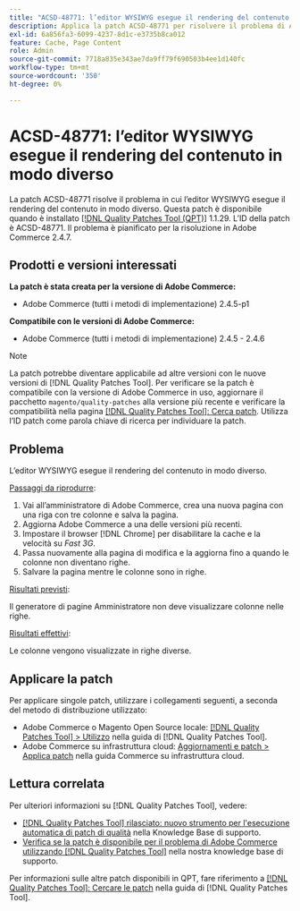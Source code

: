 ```yaml
---
title: "ACSD-48771: l’editor WYSIWYG esegue il rendering del contenuto in modo diverso"
description: Applica la patch ACSD-48771 per risolvere il problema di Adobe Commerce, in cui l’editor WYSIWYG esegue il rendering del contenuto in modo diverso.
exl-id: 6a856fa3-6099-4237-8d1c-e3735b8ca012
feature: Cache, Page Content
role: Admin
source-git-commit: 7718a835e343ae7da9ff79f690503b4ee1d140fc
workflow-type: tm+mt
source-wordcount: '350'
ht-degree: 0%

---
```


# ACSD-48771: l’editor WYSIWYG esegue il rendering del contenuto in modo diverso

La patch ACSD-48771 risolve il problema in cui l’editor WYSIWYG esegue il rendering del contenuto in modo diverso. Questa patch è disponibile quando è installato [[!DNL Quality Patches Tool (QPT)]](/help/announcements/adobe-commerce-announcements/magento-quality-patches-released-new-tool-to-self-serve-quality-patches.md) 1.1.29. L’ID della patch è ACSD-48771. Il problema è pianificato per la risoluzione in Adobe Commerce 2.4.7.

## Prodotti e versioni interessati

**La patch è stata creata per la versione di Adobe Commerce:**

* Adobe Commerce (tutti i metodi di implementazione) 2.4.5-p1

**Compatibile con le versioni di Adobe Commerce:**

* Adobe Commerce (tutti i metodi di implementazione) 2.4.5 - 2.4.6

>[!NOTE]
>
>La patch potrebbe diventare applicabile ad altre versioni con le nuove versioni di [!DNL Quality Patches Tool]. Per verificare se la patch è compatibile con la versione di Adobe Commerce in uso, aggiornare il pacchetto `magento/quality-patches` alla versione più recente e verificare la compatibilità nella pagina [[!DNL Quality Patches Tool]: Cerca patch](https://experienceleague.adobe.com/tools/commerce-quality-patches/index.html). Utilizza l’ID patch come parola chiave di ricerca per individuare la patch.

## Problema

L’editor WYSIWYG esegue il rendering del contenuto in modo diverso.

<u>Passaggi da riprodurre</u>:

1. Vai all’amministratore di Adobe Commerce, crea una nuova pagina con una riga con tre colonne e salva la pagina.
1. Aggiorna Adobe Commerce a una delle versioni più recenti.
1. Impostare il browser [!DNL Chrome] per disabilitare la cache e la velocità su *Fast 3G*.
1. Passa nuovamente alla pagina di modifica e la aggiorna fino a quando le colonne non diventano righe.
1. Salvare la pagina mentre le colonne sono in righe.

<u>Risultati previsti</u>:

Il generatore di pagine Amministratore non deve visualizzare colonne nelle righe.

<u>Risultati effettivi</u>:

Le colonne vengono visualizzate in righe diverse.

## Applicare la patch

Per applicare singole patch, utilizzare i collegamenti seguenti, a seconda del metodo di distribuzione utilizzato:

* Adobe Commerce o Magento Open Source locale: [[!DNL Quality Patches Tool] > Utilizzo](https://experienceleague.adobe.com/docs/commerce-operations/tools/quality-patches-tool/usage.html) nella guida di [!DNL Quality Patches Tool].
* Adobe Commerce su infrastruttura cloud: [Aggiornamenti e patch > Applica patch](https://experienceleague.adobe.com/docs/commerce-cloud-service/user-guide/develop/upgrade/apply-patches.html) nella guida Commerce su infrastruttura cloud.

## Lettura correlata

Per ulteriori informazioni su [!DNL Quality Patches Tool], vedere:

* [[!DNL Quality Patches Tool] rilasciato: nuovo strumento per l&#39;esecuzione automatica di patch di qualità](/help/announcements/adobe-commerce-announcements/magento-quality-patches-released-new-tool-to-self-serve-quality-patches.md) nella Knowledge Base di supporto.
* [Verifica se la patch è disponibile per il problema di Adobe Commerce utilizzando  [!DNL Quality Patches Tool]](/help/support-tools/patches-available-in-qpt-tool/check-patch-for-magento-issue-with-magento-quality-patches.md) nella nostra knowledge base di supporto.

Per informazioni sulle altre patch disponibili in QPT, fare riferimento a [[!DNL Quality Patches Tool]: Cercare le patch](https://experienceleague.adobe.com/tools/commerce-quality-patches/index.html) nella guida di [!DNL Quality Patches Tool].
